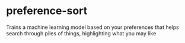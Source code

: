 # preference-sort
Trains a machine learning model based on your preferences that helps search through piles of things, highlighting what you may like
